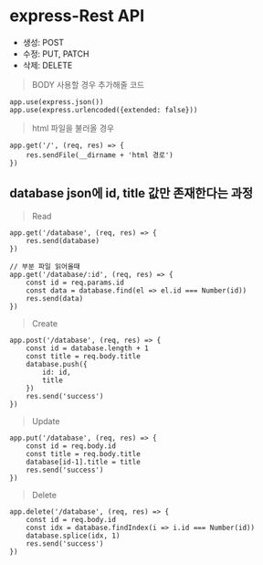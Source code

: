 # express-Rest API

- 생성: POST
- 수정: PUT, PATCH
- 삭제: DELETE

> BODY 사용할 경우 추가해줄 코드
```
app.use(express.json())
app.use(express.urlencoded({extended: false}))
```

> html 파일을 불러올 경우
```
app.get('/', (req, res) => {
    res.sendFile(__dirname + 'html 경로')
})
```

## database json에 id, title 값만 존재한다는 과정

> Read
```
app.get('/database', (req, res) => {
    res.send(database)
})

// 부분 파일 읽어올때
app.get('/database/:id', (req, res) => {
    const id = req.params.id
    const data = database.find(el => el.id === Number(id))
    res.send(data)
})

```

> Create
```
app.post('/database', (req, res) => {
    const id = database.length + 1
    const title = req.body.title
    database.push({
        id: id,
        title
    })
    res.send('success')
})
```

> Update
```
app.put('/database', (req, res) => {
    const id = req.body.id
    const title = req.body.title
    database[id-1].title = title
    res.send('success')
})
```

> Delete
```
app.delete('/database', (req, res) => {
    const id = req.body.id
    const idx = database.findIndex(i => i.id === Number(id))
    database.splice(idx, 1)
    res.send('success')
})
```